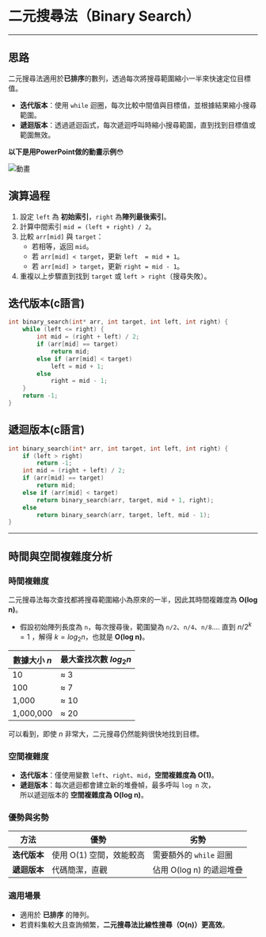 # 二元搜尋法（Binary Search）

---

## 思路

二元搜尋法適用於**已排序**的數列，透過每次將搜尋範圍縮小一半來快速定位目標值。

- **迭代版本**：使用 `while` 迴圈，每次比較中間值與目標值，並根據結果縮小搜尋範圍。
- **遞迴版本**：透過遞迴函式，每次遞迴呼叫時縮小搜尋範圍，直到找到目標值或範圍無效。

**以下是用PowerPoint做的動畫示例**😳

![動畫](https://github.com/tim941008/note/blob/main/resource%2Fbinary_search.gif)

## 演算過程

1. 設定 `left` 為 **初始索引**，`right` 為**陣列最後索引**。
2. 計算中間索引 `mid = (left + right) / 2`。
3. 比較 `arr[mid]` 與 `target`：
   - 若相等，返回 `mid`。
   - 若 `arr[mid] < target`，更新 `left  = mid + 1`。
   - 若 `arr[mid] > target`，更新 `right = mid - 1`。
4. 重複以上步驟直到找到 `target` 或 `left > right`（搜尋失敗）。

## 迭代版本(c語言)

```c
int binary_search(int* arr, int target, int left, int right) {
    while (left <= right) {
        int mid = (right + left) / 2;
        if (arr[mid] == target)  
            return mid;
        else if (arr[mid] < target) 
            left = mid + 1;
        else 
            right = mid - 1;
    }
    return -1;
}
```

## 遞迴版本(c語言)

```c
int binary_search(int* arr, int target, int left, int right) {
    if (left > right) 
        return -1;
    int mid = (right + left) / 2;
    if (arr[mid] == target) 
        return mid;
    else if (arr[mid] < target) 
        return binary_search(arr, target, mid + 1, right);
    else 
        return binary_search(arr, target, left, mid - 1);
}
```

---

## 時間與空間複雜度分析

### **時間複雜度**

二元搜尋法每次查找都將搜尋範圍縮小為原來的一半，因此其時間複雜度為 **O(log n)**。

- 假設初始陣列長度為 `n`，每次搜尋後，範圍變為 `n/2`、`n/4`、`n/8`....
  直到 $n/2^k = 1$ ，解得 $k = log_2n$，也就是 **O(log n)**。

| 數據大小 $n$ | 最大查找次數 $log_2 n$ |
|-------------|------------------|
| 10         | ≈ 3              |
| 100        | ≈ 7              |
| 1,000      | ≈ 10             |
| 1,000,000  | ≈ 20             |

可以看到，即使 $n$ 非常大，二元搜尋仍然能夠很快地找到目標。

### **空間複雜度**

- **迭代版本**：僅使用變數 `left`、`right`、`mid`，**空間複雜度為 O(1)**。
- **遞迴版本**：每次遞迴都會建立新的堆疊幀，最多呼叫 `log n` 次，  
  所以遞迴版本的 **空間複雜度為 O(log n)**。

### **優勢與劣勢**

| 方法 | 優勢 | 劣勢 |
|------|------|------|
| **迭代版本** | 使用 O(1) 空間，效能較高 | 需要額外的 `while` 迴圈 |
| **遞迴版本** | 代碼簡潔，直觀 | 佔用 O(log n) 的遞迴堆疊 |

### **適用場景**

- 適用於 **已排序** 的陣列。
- 若資料集較大且查詢頻繁，**二元搜尋法比線性搜尋（O(n)）更高效**。
